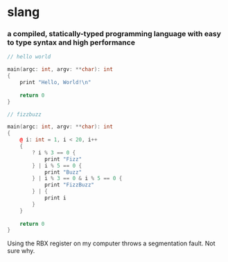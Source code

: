 # slang
### a compiled, statically-typed programming language with easy to type syntax and high performance

```cpp
// hello world

main(argc: int, argv: **char): int 
{
    print "Hello, World!\n"
    
    return 0
}
```
```cpp
// fizzbuzz

main(argc: int, argv: **char): int 
{
    @ i: int = 1, i < 20, i++
    {
        ? i % 3 == 0 {
            print "Fizz"
        } | i % 5 == 0 {
            print "Buzz"
        } | i % 3 == 0 & i % 5 == 0 {
            print "FizzBuzz"
        } | {
            print i
        }
    }
    
    return 0
}
```

Using the RBX register on my computer throws a segmentation fault. Not sure why.